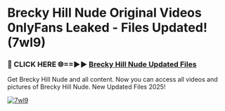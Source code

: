 # Brecky Hill Nude Original Videos 0nlyFans Leaked - Files Updated! (7wl9)

<h3>🔴 CLICK HERE 🌐==►► <a href="https://tinyurl.com/52m3yx9h" rel="nofollow">Brecky Hill Nude Updated Files</a></h3>

Get Brecky Hill Nude and all content. Now you can access all videos and pictures of Brecky Hill Nude. New Updated Files 2025!

[![7wl9](https://i.imgur.com/TnHtlc8.gif)](https://tinyurl.com/52m3yx9h)
